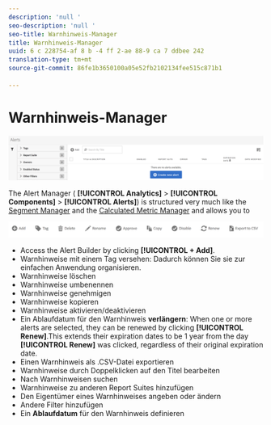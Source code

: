 ```yaml
---
description: 'null '
seo-description: 'null '
seo-title: Warnhinweis-Manager
title: Warnhinweis-Manager
uuid: 6 c 228754-af 8 b -4 ff 2-ae 88-9 ca 7 ddbee 242
translation-type: tm+mt
source-git-commit: 86fe1b3650100a05e52fb2102134fee515c871b1

---
```



# Warnhinweis-Manager

![](assets/alert-manager.png)

The Alert Manager ( **[!UICONTROL Analytics]** &gt; **[!UICONTROL Components]** &gt; **[!UICONTROL Alerts]**) is structured very much like the [Segment Manager](https://marketing.adobe.com/resources/help/en_US/analytics/segment/seg_manage.html) and the [Calculated Metric Manager](https://marketing.adobe.com/resources/help/en_US/analytics/calcmetrics/cm_manager.html) and allows you to

![](assets/alert-manager-tasks.png)

* Access the Alert Builder by clicking **[!UICONTROL + Add]**.
* Warnhinweise mit einem Tag versehen: Dadurch können Sie sie zur einfachen Anwendung organisieren.
* Warnhinweise löschen
* Warnhinweise umbenennen
* Warnhinweise genehmigen
* Warnhinweise kopieren
* Warnhinweise aktivieren/deaktivieren
* Ein Ablaufdatum für den Warnhinweis **verlängern**: When one or more alerts are selected, they can be renewed by clicking **[!UICONTROL Renew]**.This extends their expiration dates to be 1 year from the day **[!UICONTROL Renew]** was clicked, regardless of their original expiration date.
* Einen Warnhinweis als .CSV-Datei exportieren
* Warnhinweise durch Doppelklicken auf den Titel bearbeiten
* Nach Warnhinweisen suchen
* Warnhinweise zu anderen Report Suites hinzufügen
* Den Eigentümer eines Warnhinweises angeben oder ändern
* Andere Filter hinzufügen
* Ein **Ablaufdatum** für den Warnhinweis definieren

